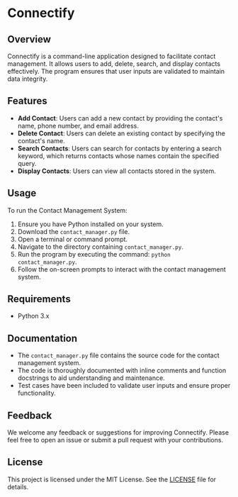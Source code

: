 # Connectify

## Overview
Connectify is a command-line application designed to facilitate contact management. It allows users to add, delete, search, and display contacts effectively. The program ensures that user inputs are validated to maintain data integrity.

## Features
- **Add Contact**: Users can add a new contact by providing the contact's name, phone number, and email address.
- **Delete Contact**: Users can delete an existing contact by specifying the contact's name.
- **Search Contacts**: Users can search for contacts by entering a search keyword, which returns contacts whose names contain the specified query.
- **Display Contacts**: Users can view all contacts stored in the system.

## Usage
To run the Contact Management System:
1. Ensure you have Python installed on your system.
2. Download the `contact_manager.py` file.
3. Open a terminal or command prompt.
4. Navigate to the directory containing `contact_manager.py`.
5. Run the program by executing the command: `python contact_manager.py`.
6. Follow the on-screen prompts to interact with the contact management system.

## Requirements
- Python 3.x

## Documentation
- The `contact_manager.py` file contains the source code for the contact management system.
- The code is thoroughly documented with inline comments and function docstrings to aid understanding and maintenance.
- Test cases have been included to validate user inputs and ensure proper functionality.

## Feedback
We welcome any feedback or suggestions for improving Connectify. Please feel free to open an issue or submit a pull request with your contributions.

## License
This project is licensed under the MIT License. See the [LICENSE](LICENSE) file for details.
